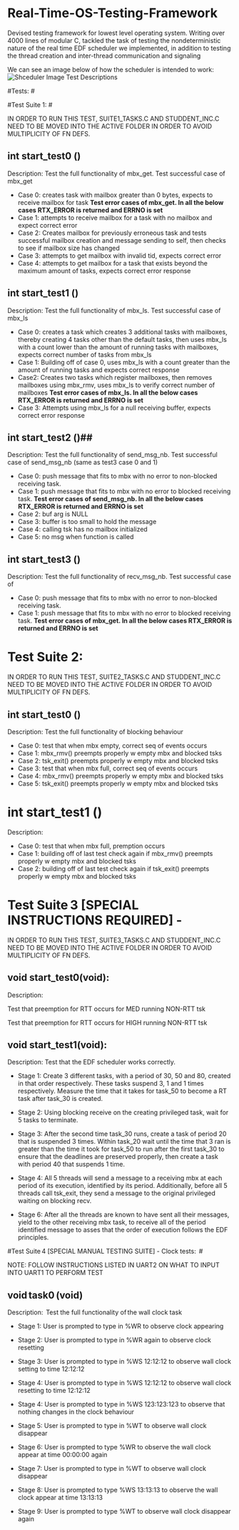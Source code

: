 # Real-Time-OS-Testing-Framework


Devised testing framework for lowest level operating system. Writing over 4000 lines of modular C, tackled the task of
testing the nondeterministic nature of the real time EDF scheduler we implemented, in addition to testing the thread
creation and inter-thread communication and signaling




We can see an image below of how the scheduler is intended to work:
![Shceduler Image](https://i.stack.imgur.com/kk7kg.png)
Test Descriptions 

 

#Tests: #

#Test Suite 1: #

IN ORDER TO RUN THIS TEST,    SUITE1_TASKS.C   AND    STUDDENT_INC.C NEED TO BE MOVED INTO THE ACTIVE FOLDER IN ORDER TO AVOID MULTIPLICITY OF FN DEFS. 

 
## int start_test0 () ## 
Description:  Test the full functionality of mbx_get. 
Test successful case of mbx_get 

* Case 0: creates task with mailbox greater than 0 bytes, expects to receive mailbox for task 
 **Test error cases of mbx_get. In all the below cases RTX_ERROR is returned and ERRNO is set** 
* Case 1: attempts to receive mailbox for a task with no mailbox and expect correct error 
* Case 2: Creates mailbox for previously erroneous task and tests successful mailbox creation and message sending to self, then checks to see if mailbox size has changed 
* Case 3: attempts to get mailbox with invalid tid, expects correct error 
* Case 4: attempts to get mailbox for a task that exists beyond the maximum amount of tasks, expects correct error response 


## int start_test1 () ##

Description:  Test the full functionality of mbx_ls. 
Test successful case of mbx_ls 
* Case 0: creates a task which creates 3 additional tasks with mailboxes, thereby creating 4 tasks other than the default tasks, then uses mbx_ls with a count lower than the amount of running tasks with mailboxes, expects correct number of tasks from mbx_ls 
* Case 1: Building off of case 0, uses mbx_ls with a count greater than the amount of running tasks and expects correct response  
* Case2: Creates two tasks which register mailboxes, then removes mailboxes using mbx_rmv, uses mbx_ls to verify correct number of mailboxes 
**Test error cases of mbx_ls. In all the below cases RTX_ERROR is returned and ERRNO is set**
* Case 3: Attempts using mbx_ls for a null receiving buffer, expects correct error response 

 

## int start_test2 ()## 
Description:  Test the full functionality of send_msg_nb. 
Test successful case of send_msg_nb (same as test3 case 0 and 1) 
* Case 0: push message that fits to mbx with no error to non-blocked receiving task. 
* Case 1: push message that fits to mbx with no error to blocked receiving task. 
**Test error cases of send_msg_nb. In all the below cases RTX_ERROR is returned and ERRNO is set**
* Case 2: buf arg is NULL  
* Case 3: buffer is too small to hold the message  
* Case 4: calling tsk has no mailbox initialized  
* Case 5: no msg when function is called  

## int start_test3 () ## 

Description:  Test the full functionality of recv_msg_nb. 
Test successful case of  
* Case 0: push message that fits to mbx with no error to non-blocked receiving task. 
* Case 1: push message that fits to mbx with no error to blocked receiving task. 
**Test error cases of mbx_get. In all the below cases RTX_ERROR is returned and ERRNO is set** 
 
# Test Suite 2: # 

IN ORDER TO RUN THIS TEST,    SUITE2_TASKS.C   AND    STUDDENT_INC.C NEED TO BE MOVED INTO THE ACTIVE FOLDER IN ORDER TO AVOID MULTIPLICITY OF FN DEFS. 

## int start_test0 () ## 
Description:  Test the full functionality of blocking behaviour 
* Case 0: test that when mbx empty, correct seq of events occurs 
* Case 1: mbx_rmv() preempts properly w empty mbx and blocked tsks 
* Case 2: tsk_exit() preempts properly w empty mbx and blocked tsks 
* Case 3: test that when mbx full, correct seq of events occurs 
* Case 4: mbx_rmv() preempts properly w empty mbx and blocked tsks 
* Case 5: tsk_exit() preempts properly w empty mbx and blocked tsks 

 
# int start_test1 () # 
Description:  
* Case 0: test that when mbx full, premption occurs 
* Case 1: building off of last test check again if mbx_rmv() preempts properly w empty mbx and blocked tsks 
* Case 2: building off of last test check again if tsk_exit() preempts properly w empty mbx and blocked tsks 
 



# Test Suite 3 [SPECIAL INSTRUCTIONS REQUIRED] -  #
IN ORDER TO RUN THIS TEST,    SUITE3_TASKS.C   AND    STUDDENT_INC.C NEED TO BE MOVED INTO THE ACTIVE FOLDER IN ORDER TO AVOID MULTIPLICITY OF FN DEFS. 
## void start_test0(void):  ## 

Description: 

Test that preemption for RTT occurs for MED running NON-RTT tsk 

Test that preemption for RTT occurs for HIGH running NON-RTT tsk 

## void start_test1(void): ##

Description: Test that the EDF scheduler works correctly.  
* Stage 1: Create 3 different tasks, with a period of 30, 50 and 80, created in that order respectively. These tasks suspend 3, 1 and 1 times respectively. Measure the time that it takes for task_50 to become a RT task after task_30 is created. 

* Stage 2: Using blocking receive on the creating privileged task, wait for 5 tasks to terminate. 

* Stage 3: After the second time task_30 runs, create a task of period 20 that is suspended 3 times. Within task_20 wait until the time that 3 ran is greater than the time it took for task_50 to run after the first task_30 to ensure that the deadlines are preserved properly, then create a task with period 40 that suspends 1 time.  

* Stage 4: All 5 threads will send a message to a receiving mbx at each period of its execution, identified by its period. Additionally, before all 5 threads call tsk_exit, they send a message to the original privileged waiting on blocking recv.   

* Stage 6: After all the threads are known to have sent all their messages, yield to the other receiving mbx task, to receive all of the period identified message to asses that the order of execution follows the EDF principles.  
 

#Test Suite 4 [SPECIAL MANUAL TESTING SUITE] - Clock tests:   # 

NOTE: FOLLOW INSTRUCTIONS LISTED IN UART2 ON WHAT TO INPUT INTO UART1 TO PERFORM TEST 

## void task0 (void)   ## 

Description:  Test the full functionality of the wall clock task  

* Stage 1: User is prompted to type in %WR to observe clock appearing 

* Stage 2: User is prompted to type in %WR again to observe clock resetting 

* Stage 3: User is prompted to type in %WS 12:12:12 to observe wall clock setting to time 12:12:12 

* Stage 4: User is prompted to type in %WS 12:12:12 to observe wall clock resetting to time 12:12:12 

* Stage 4: User is prompted to type in %WS 123:123:123 to observe that nothing changes in the clock behaviour 

* Stage 5: User is prompted to type in %WT to observe wall clock disappear 

* Stage 6: User is prompted to type %WR to observe the wall clock appear at time 00:00:00 again 

* Stage 7: User is prompted to type in %WT to observe wall clock disappear 

* Stage 8: User is prompted to type %WS 13:13:13 to observe the wall clock appear at time 13:13:13 

* Stage 9: User is prompted to type %WT to observe wall clock disappear again 

